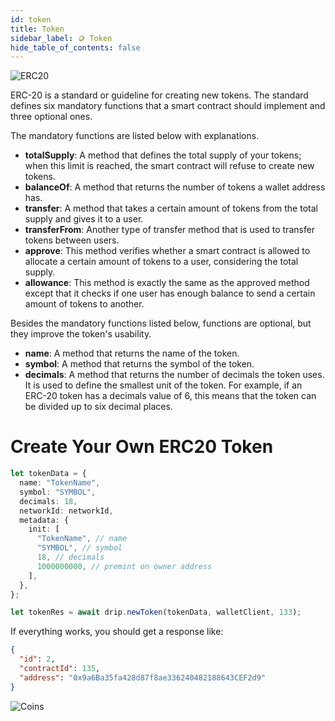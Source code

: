 ```yaml
---
id: token
title: Token
sidebar_label: 🪙 Token
hide_table_of_contents: false
---
```


![ERC20](/docs/assets/welcome-pages/erc20.webp "ERC20")

ERC-20 is a standard or guideline for creating new tokens. The standard defines six mandatory functions that a smart contract should implement and three optional ones.

The mandatory functions are listed below with explanations.

- **totalSupply**: A method that defines the total supply of your tokens; when this limit is reached, the smart contract will refuse to create new tokens.
- **balanceOf**: A method that returns the number of tokens a wallet address has.
- **transfer**: A method that takes a certain amount of tokens from the total supply and gives it to a user.
- **transferFrom**: Another type of transfer method that is used to transfer tokens between users.
- **approve**: This method verifies whether a smart contract is allowed to allocate a certain amount of tokens to a user, considering the total supply.
- **allowance**: This method is exactly the same as the approved method except that it checks if one user has enough balance to send a certain amount of tokens to another.

Besides the mandatory functions listed below, functions are optional, but they improve the token's usability.

- **name**: A method that returns the name of the token.
- **symbol**: A method that returns the symbol of the token.
- **decimals**: A method that returns the number of decimals the token uses. It is used to define the smallest unit of the token. For example, if an ERC-20 token has a decimals value of 6, this means that the token can be divided up to six decimal places.

# Create Your Own ERC20 Token

```ts
let tokenData = {
  name: "TokenName",
  symbol: "SYMBOL",
  decimals: 18,
  networkId: networkId,
  metadata: {
    init: [
      "TokenName", // name
      "SYMBOL", // symbol
      18, // decimals
      1000000000, // premint on owner address
    ],
  },
};

let tokenRes = await drip.newToken(tokenData, walletClient, 133);
```

If everything works, you should get a response like:

```json
{
  "id": 2,
  "contractId": 135,
  "address": "0x9a6Ba35fa428d87f8ae336240482188643CEF2d9"
}
```

![Coins](/docs/assets/welcome-pages/coins.gif "Coins")
